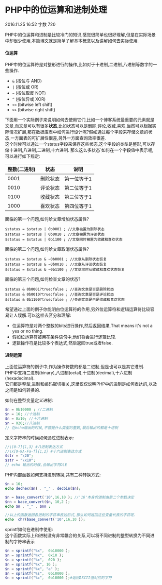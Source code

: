 # PHP中的位运算和进制处理

2016.11.25 16:52  字数 720  

PHP中的位运算和进制是比较冷门的知识,感觉很简单也很好理解,但是在实际场景中却很少使用,本篇博文就是简单了解基本概念以及讲解如何去实际使用.

#### 位运算

PHP中的位运算符是对整形进行的操作,比如对于十进制,二进制,八进制等数字的一些操作.

* `&` (按位与 AND)
* `|` (按位或 OR)
* `~` (按位取反 NOT)
* `^` (按位异或 XOR)
* `<<` (bitwise left shift)
* `>>` (bitwise right shift)

下面用一个实际例子来说明如何去使用它们,比如一个博客系统最重要的元素就是文章,而文章可以有很多**状态**,比如状态可以是删除,评论,收藏,喜欢,当然可以根据实际情况扩展,那在数据库表中如何进行设计呢?假如通过每个字段来存储文章的状态,一方面表的可扩展性很差,另外一方面查询效率很差.  
这个时候可以通过一个status字段来保存这些状态,这个字段的类型是整形,可以存储十进制,八进制,二进制,十六进制. 那么这么多状态`如何在一个字段值中表示呢,可以进行如下规定:

整数(二进制) | 状态 | 说明 
-|-|-
0001 | 删除状态 | 第一位等于1 
0010 | 评论状态 | 第二位等于1 
0100 | 收藏状态 | 第三位等于1 
1000 | 喜欢状态 | 第四位等于1 

面临的第一个问题,如何给文章增加状态属性?

    $status = $status | 0b0001 ; //文章被置为删除状态
    $status = $status | 0b0010 ; //文章被置为评论状态
    $status = $status | 0b1100 ; //文章同时被置为收藏和喜欢状态

面临的第二个问题,如何给文章取消状态属性?

    $status = $status & ~0b0001 ; //文章从删除状态恢复
    $status = $status & ~0b0010 ; //文章从评论状态恢复
    $status = $status & ~0b1100 ; //文章同时从收藏和喜欢状态恢复

面临的第三个问题,如何检查文章的状态?

    $status & 0b0001?true:false ; //查询文章是否是删除状态
    $status & 0b0010?true:false ; //查询文章是否是评论状态
    $status & 0b1100?true:false ; //查询文章是否是收藏和喜欢状态

希望通过上面的例子你能明白位运算符的作用,另外位运算符和逻辑运算符比较容易让人误解.可以这样去区分和理解:

* 位运算符是对两个整数的bits进行操作,然后返回结果,That means it's not a yes or no thing.
* 假如位运算符被用在条件语句中,他们将会进行逻辑比较.
* 逻辑操作符是比较多个表达式,然后返回true或者false.

#### 进制运算

上面位运算符的例子中,作为操作符数的都是二进制,但是也可以是其它进制.  
PHP中支持二进制(binary),八进制(octal),十进制(decimal),十六进制(hexadecimal).  
它们都是整型,进制和编码密切相关,这里仅仅说明PHP中的进制是如何表达的,以及之间是如何转换的.

如何在整型变量定义进制:
```php
$n = 0b10000 ; //二进制
$n = 16; //十进制
$n = 0x10; //十六进制
$n = 020;//八进制
// 在echo输出的时候,不管是什么类型的整数,最后输出的都是十进制
```
定义字符串的时候如何通过进制表示:
```php
//\[0-7]{1,3} #八进制表达方式
//\x[0-9A-Fa-f]{1,2} #十六进制表达方式
$str = "\20";
$str = "\x10";
// echo 输出的时候,会输出字符DLE
```
PHP内部函数如何支持进制转换,共有二种转换方式:
```php
$n = 16;
echo dechex($n) . "_" . decbin($n);

$n = base_convert('10',16,10 ); //'10'本身的进制由第二个参数决定
$nn = base_convert($n, 10,2 );
echo $n . "_" . $nn ;

//以上的函数返回各进制的字符串表达形式,那么如何返回这些变量代表的字符呢.
echo  chr(base_convert('10',16,10 ));
```
sprintf如何在进制中使用:  
这个函数实际上和进制没有非常耦合的关系,可以将不同进制的整型转换为不同进制的字符串表示
```php
$n = sprintf("%x",  0b10000 );
$n = sprintf("%x",  0x10 );
$n = sprintf("%x",  020 );
$n = sprintf("%x", 16 );
$n = sprintf("%x", "a" );
$n = sprintf("%s",  0b10000 );
$n = sprintf("%c",  0b10000 );#返回ASCII值对应的字符
```